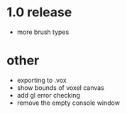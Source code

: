 # 1.0 release
- more brush types

# other
- exporting to .vox
- show bounds of voxel canvas
- add gl error checking
- remove the empty console window